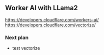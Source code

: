 ## Worker AI with LLama2

https://developers.cloudflare.com/workers-ai/
https://developers.cloudflare.com/vectorize/

### Next plan
- test vectorize
